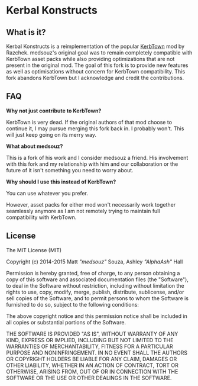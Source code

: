 Kerbal Konstructs
=================

What is it?
-----------
Kerbal Konstructs is a reimplementation of the popular [KerbTown](http://forum.kerbalspaceprogram.com/threads/40374-WIP-KerbTown-v0-13-Beta-Place-static-buildings-cities-launch-sites-more!) mod by Razchek. medsouz's original goal was to remain completely compatible with KerbTown asset packs while also providing optimizations that are not present in the original mod. The goal of this fork is to provide new features as well as optimisations without concern for KerbTown compatibility. This fork abandons KerbTown but I acknowledge and credit the contributions.

FAQ
---
**Why not just contribute to KerbTown?**

KerbTown is very dead. If the original authors of that mod choose to continue it, I may pursue merging this fork back in. I probably won't. This will just keep going on its merry way.

**What about medsouz?**

This is a fork of his work and I consider medsouz a friend. His involvement with this fork and my relationship with him and our collaboration or the future of it isn't something you need to worry about.

**Why should I use this instead of KerbTown?**

You can use whatever you prefer.

However, asset packs for either mod won't necessarily work together seamlessly anymore as I am not remotely trying to maintain full compatibility with KerbTown.

License
-------
The MIT License (MIT)

Copyright (c) 2014-2015 Matt *"medsouz"* Souza, Ashley *"AlphaAsh"* Hall

Permission is hereby granted, free of charge, to any person obtaining a copy of this software and associated documentation files (the "Software"), to deal in the Software without restriction, including without limitation the rights to use, copy, modify, merge, publish, distribute, sublicense, and/or sell copies of the Software, and to permit persons to whom the Software is furnished to do so, subject to the following conditions:

The above copyright notice and this permission notice shall be included in all copies or substantial portions of the Software.

THE SOFTWARE IS PROVIDED "AS IS", WITHOUT WARRANTY OF ANY KIND, EXPRESS OR IMPLIED, INCLUDING BUT NOT LIMITED TO THE WARRANTIES OF MERCHANTABILITY, FITNESS FOR A PARTICULAR PURPOSE AND NONINFRINGEMENT. IN NO EVENT SHALL THE AUTHORS OR COPYRIGHT HOLDERS BE LIABLE FOR ANY CLAIM, DAMAGES OR OTHER LIABILITY, WHETHER IN AN ACTION OF CONTRACT, TORT OR OTHERWISE, ARISING FROM, OUT OF OR IN CONNECTION WITH THE SOFTWARE OR THE USE OR OTHER DEALINGS IN THE SOFTWARE.
